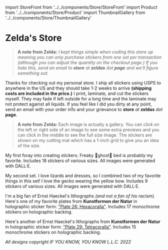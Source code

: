 import StoreFront from '../../components/Store/StoreFront'
import Product from '../../components/Store/Product'
import ThumbnailGallery from '../../components/Store/ThumbnailGallery'

# Zelda's Store

> **A note from Zelda:** *I kept things simple when coding this store up meaning you can only purchase stickers from one set per transaction (although you can adjust the quantity on the checkout page.) If you hate this, send an email to **store** *at* **zeldas** *dot* **page** and we'll figure something out.*

Thanks for checking out my personal store. I ship all stickers using USPS to anywhere in the US and they should take 1-2 weeks to arrive **(shipping costs are included in the price.)** I print, laminate, and cut the stickers myself. They may fade if left outside for a long time and the laminate may not protect against all liquids. If you feel like I did you dirty at any point, send an email with your order info and your grievance to **store** *at* **zeldas** *dot* **page**.

> **A note from Zelda:** Each image is actually a gallery. You can click on the left or right side of an image to see some extra previews and you can click in the middle to see the full size image. The stickers are shown on my cutting mat which has a 1-inch grid to give you an idea of the size.

<StoreFront>
  <Product
    name="Set #1 - Assorted Curiosities"
    purchaseLink="https://buy.stripe.com/dR63fLaD14TBeMo8ww"
    purchaseText="Click for weird shit ($20)"
>
    <ThumbnailGallery images={[
      "/images/store/zelda/sticker-set-1-assorted-dalle-1.jpg",
      "/images/store/zelda/sticker-set-1-assorted-dalle-2.jpg",
      "/images/store/zelda/sticker-set-1-assorted-dalle-3.jpg"
    ]}/>
  <p>My first foray into creating stickers. Freaky 👻ghost👻 bed is probably my favorite. Includes 18 stickers of various sizes. All images were generated with DALL·E.</p>
  </Product>
  <Product
    name="Set #2 - Lovely Lizard Ladies"
    purchaseLink="https://buy.stripe.com/7sIdUpeThdq76fSdQR"
    purchaseText="Click to dance with lizards ($20)"
  >
    <ThumbnailGallery images={[
      "/images/store/zelda/sticker-set-2-lovely-lizard-ladies-1.jpg",
      "/images/store/zelda/sticker-set-2-lovely-lizard-ladies-2.jpg",
      "/images/store/zelda/sticker-set-2-lovely-lizard-ladies-3.jpg",
    ]}/>
    <p>My second set. I love lizards and dresses, so I combined two of my favorite things in this set! I love the gecko wearing the <span className="yellow">yellow</span> bow. Includes 9 stickers of various sizes. All images were generated with DALL·E.</p>
  </Product>
    <Product
    name="Set #6 - Haeckel Hexacoralla"
    purchaseLink="https://buy.stripe.com/4gw03z3azfyfgUw3ce"
    purchaseText="Click for corals ($20)"
>
    <ThumbnailGallery images={[
      "/images/store/zelda/sticker-set-6-haeckel-hexacorolla-1.jpg",
      "/images/store/zelda/sticker-set-6-haeckel-hexacorolla-2.jpg",
      "/images/store/zelda/sticker-set-6-haeckel-hexacorolla-3.jpg",
    ]}/>
  <p>I'm a big fan of Ernst Haeckel's lithographs <em>(and not a fan of his racism)</em>. Here's one of my favorite plates from <strong>Kunstformen der Natur</strong> in holographic sticker form: <a href="https://commons.wikimedia.org/wiki/Kunstformen_der_Natur#/media/File:Haeckel_Hexacoralla.jpg">"Plate 26: Hexacoralla"</a>. Includes 17 monochrome stickers on holographic backing.</p>
  </Product>
  <Product
    name="Set #7 - Haeckel Tetracorolla"
    purchaseLink="https://buy.stripe.com/28o2bH7qPeub0Vy003"
    purchaseText="Click for more corals ($20)"
  >
    <ThumbnailGallery images={[
      "/images/store/zelda/sticker-set-7-haeckel-tetracorolla-1.jpg",
      "/images/store/zelda/sticker-set-7-haeckel-tetracorolla-2.jpg",
      "/images/store/zelda/sticker-set-7-haeckel-tetracorolla-3.jpg",
    ]}/>
  <p>Here's another of Ernst Haeckel's lithographs from <strong>Kunstformen der Natur</strong> in holographic sticker form: <a href="https://commons.wikimedia.org/wiki/Kunstformen_der_Natur#/media/File:Haeckel_Tetracoralla.jpg">"Plate 29: Tetracoralla"</a>. Includes 15 monochrome stickers on holographic backing.</p>
  </Product>
</StoreFront>

*All designs copyright IF YOU KNOW, YOU KNOW L.L.C. 2022*
